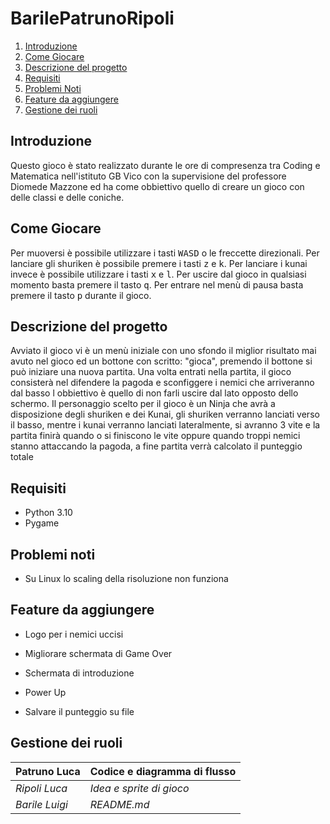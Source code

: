 # BarilePatrunoRipoli

1. [Introduzione](#introduzione)
2. [Come Giocare](#come-giocare)
3. [Descrizione del progetto](#descrizione-del-progetto)
4. [Requisiti](#requisiti)
5. [Problemi Noti](#problemi-noti)
6. [Feature da aggiungere](#feature-da-aggiungere)
7. [Gestione dei ruoli](#gestione-dei-ruoli)

## Introduzione

Questo gioco è stato realizzato durante le ore di compresenza tra Coding e Matematica nell'istituto GB Vico con la supervisione del professore Diomede Mazzone ed ha come obbiettivo quello di creare un gioco con delle classi e delle coniche.

## Come Giocare

Per muoversi è possibile utilizzare i tasti <kbd>WASD</kbd> o le freccette direzionali. Per lanciare gli shuriken è possibile premere i tasti <kbd>z</kbd> e <kbd>k</kbd>. Per lanciare i kunai invece è possibile utilizzare i tasti <kbd>x</kbd> e <kbd>l</kbd>. Per uscire dal gioco in qualsiasi momento basta premere il tasto <kbd>q</kbd>. Per entrare nel menù di pausa basta premere il tasto <kbd>p</kbd> durante il gioco.

## Descrizione del progetto

Avviato il gioco vi è un menù iniziale con uno sfondo il miglior risultato mai avuto nel gioco ed un bottone con scritto: "gioca", premendo il bottone si può iniziare una nuova partita. Una volta entrati nella partita, il gioco consisterà nel difendere la pagoda e sconfiggere i nemici che arriveranno dal basso l obbiettivo è quello di non farli uscire dal lato opposto dello schermo. Il personaggio scelto per il gioco è un Ninja che avrà a disposizione degli shuriken e dei Kunai, gli shuriken verranno lanciati verso il basso, mentre i kunai verranno lanciati lateralmente, si avranno 3 vite e la partita finirà quando o si finiscono le vite oppure quando troppi nemici stanno attaccando la pagoda, a fine partita verrà calcolato il punteggio totale

## Requisiti

- Python 3.10
- Pygame

## Problemi noti

- Su Linux lo scaling della risoluzione non funziona

## Feature da aggiungere

- Logo per i nemici uccisi

- Migliorare schermata di Game Over

- Schermata di introduzione

- Power Up

- Salvare il punteggio su file

## Gestione dei ruoli

| Patruno Luca   | Codice e diagramma di flusso |
| -------------- | ---------------------------- |
| *Ripoli Luca*  | *Idea e sprite di gioco*     |
| *Barile Luigi* | *README.md*                  |
